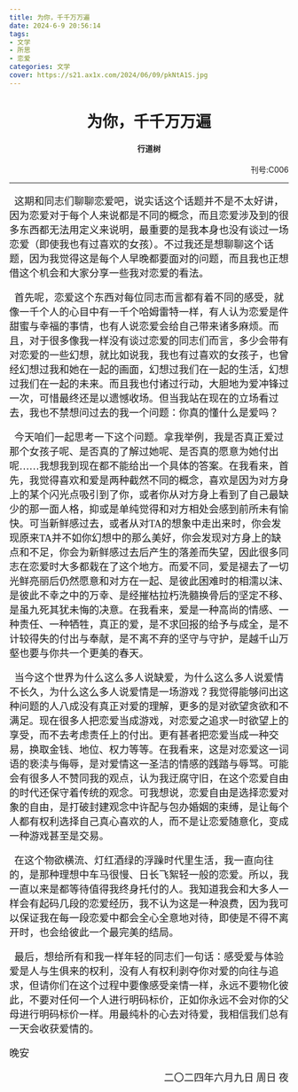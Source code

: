 ```yaml
---
title: 为你，千千万万遍
date: 2024-6-9 20:56:14
tags:
- 文学
- 所思
- 恋爱
categories: 文学
cover: https://s21.ax1x.com/2024/06/09/pkNtA1S.jpg
---
```


# <center> 为你，千千万万遍 </center>

#### <center> 行道树 </center>

<p align="right"> 刊号:C006 </p>

---

<font face=STSong>
<font size=4>

&nbsp;&nbsp;这期和同志们聊聊恋爱吧，说实话这个话题并不是不太好讲，因为恋爱对于每个人来说都是不同的概念，而且恋爱涉及到的很多东西都无法用定义来说明，最重要的是我本身也没有谈过一场恋爱（即使我也有过喜欢的女孩）。不过我还是想聊聊这个话题，因为我觉得这是每个人早晚都要面对的问题，而且我也正想借这个机会和大家分享一些我对恋爱的看法。

&nbsp;&nbsp;首先呢，恋爱这个东西对每位同志而言都有着不同的感受，就像一千个人的心目中有一千个哈姆雷特一样，有人认为恋爱是件甜蜜与幸福的事情，也有人说恋爱会给自己带来诸多麻烦。而且，对于很多像我一样没有谈过恋爱的同志们而言，多少会带有对恋爱的一些幻想，就比如说我，我也有过喜欢的女孩子，也曾经幻想过我和她在一起的画面，幻想过我们在一起的生活，幻想过我们在一起的未来。而且我也付诸过行动，大胆地为爱冲锋过一次，可惜最终还是以遗憾收场。但当我站在现在的立场看过去，我也不禁想问过去的我一个问题：你真的懂什么是爱吗？

&nbsp;&nbsp;今天咱们一起思考一下这个问题。拿我举例，我是否真正爱过那个女孩子呢、是否真的了解过她呢、是否真的愿意为她付出呢……我想我到现在都不能给出一个具体的答案。在我看来，首先，我觉得喜欢和爱是两种截然不同的概念，喜欢是因为对方身上的某个闪光点吸引到了你，或者你从对方身上看到了自己最缺少的那一面人格，抑或是单纯觉得和对方相处会感到前所未有愉快。可当新鲜感过去，或者从对TA的想象中走出来时，你会发现原来TA并不如你幻想中的那么美好，你会发现对方身上的缺点和不足，你会为新鲜感过去后产生的落差而失望，因此很多同志在恋爱时大多都栽在了这个地方。而爱不同，爱是褪去了一切光鲜亮丽后仍然愿意和对方在一起、是彼此困难时的相濡以沫、是彼此不幸之中的万幸、是经摧枯拉朽洗髓换骨后的坚定不移、是虽九死其犹未悔的决意。在我看来，爱是一种高尚的情感、一种责任、一种牺牲，真正的爱，是不求回报的给予与成全，是不计较得失的付出与奉献，是不离不弃的坚守与守护，是越千山万壑也要与你共一个更美的春天。

&nbsp;&nbsp;当今这个世界为什么这么多人说缺爱，为什么这么多人说爱情不长久，为什么这么多人说爱情是一场游戏？我觉得能够问出这种问题的人八成没有真正对爱的理解，更多的是对欲望贪欲和不满足。现在很多人把恋爱当成游戏，对恋爱之追求一时欲望上的享受，而不去考虑责任上的付出。更有甚者把恋爱当成一种交易，换取金钱、地位、权力等等。在我看来，这是对恋爱这一词语的亵渎与侮辱，是对爱情这一圣洁的情感的践踏与辱骂。可能会有很多人不赞同我的观点，认为我迂腐守旧，在这个恋爱自由的时代还保守着传统的观念。可我想说，恋爱自由是选择恋爱对象的自由，是打破封建观念中许配与包办婚姻的束缚，是让每个人都有权利选择自己真心喜欢的人，而不是让恋爱随意化，变成一种游戏甚至是交易。

&nbsp;&nbsp;在这个物欲横流、灯红酒绿的浮躁时代里生活，我一直向往的，是那种理想中车马很慢、日长飞絮轻一般的恋爱。所以，我一直以来是都等待值得我终身托付的人。我知道我会和大多人一样会有起码几段的恋爱经历，我不认为这是一种浪费，因为我可以保证我在每一段恋爱中都会全心全意地对待，即使是不得不离开时，也会给彼此一个最完美的结局。

&nbsp;&nbsp;最后，想给所有和我一样年轻的同志们一句话：感受爱与体验爱是人与生俱来的权利，没有人有权利剥夺你对爱的向往与追求，但请你们在这个过程中要像感受亲情一样，永远不要物化彼此，不要对任何一个人进行明码标价，正如你永远不会对你的父母进行明码标价一样。用最纯朴的心去对待爱，我相信我们总有一天会收获爱情的。

晚安

<p align="right"> 二〇二四年六月九日 周日 夜 </p>

</font>
</font>